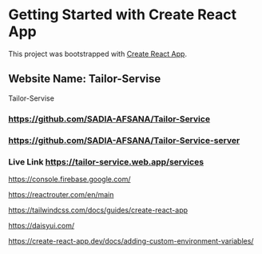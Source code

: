 # Getting Started with Create React App

This project was bootstrapped with [Create React App](https://github.com/facebook/create-react-app).

## Website Name:  Tailor-Servise

Tailor-Servise



### https://github.com/SADIA-AFSANA/Tailor-Service




### https://github.com/SADIA-AFSANA/Tailor-Service-server



### Live Link  https://tailor-service.web.app/services 

https://console.firebase.google.com/

https://reactrouter.com/en/main

https://tailwindcss.com/docs/guides/create-react-app

https://daisyui.com/

https://create-react-app.dev/docs/adding-custom-environment-variables/






